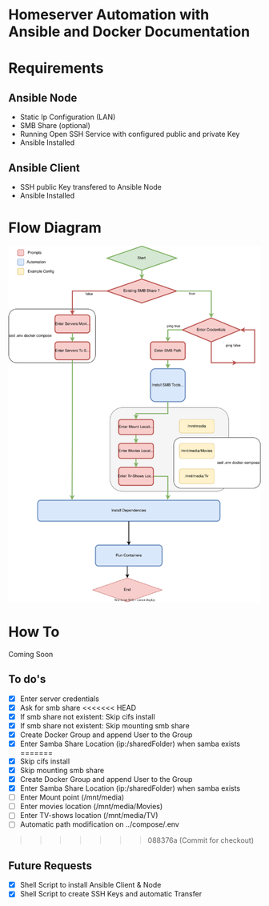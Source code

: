 # Homeserver Automation with Ansible and Docker Documentation

# Requirements

## Ansible Node
- Static Ip Configuration (LAN)
- SMB Share (optional)
- Running Open SSH Service with configured public and private Key
- Ansible Installed

## Ansible Client
- SSH public Key transfered to Ansible Node
- Ansible Installed

# Flow Diagram
![Flow Diagram Ansible Playbook](./Documentation/Diagram.svg)

# How To
Coming Soon

## To do's
- [x] Enter server credentials
- [x] Ask for smb share
<<<<<<< HEAD
- [x] If smb share not existent: Skip cifs install
- [x] If smb share not existent: Skip mounting smb share
- [x] Create Docker Group and append User to the Group
- [x] Enter Samba Share Location (ip:/sharedFolder) when samba exists
=======
- [x] Skip cifs install
- [x] Skip mounting smb share
- [x] Create Docker Group and append User to the Group
- [x] Enter Samba Share Location (ip:/sharedFolder) when samba exists
- [ ] Enter Mount point (/mnt/media)
- [ ] Enter movies location (/mnt/media/Movies)
- [ ] Enter TV-shows location (/mnt/media/TV)
- [ ] Automatic path modification on ../compose/.env
>>>>>>> 088376a (Commit for checkout)

## Future Requests

- [x] Shell Script to install Ansible Client & Node
- [x] Shell Script to create SSH Keys and automatic Transfer
